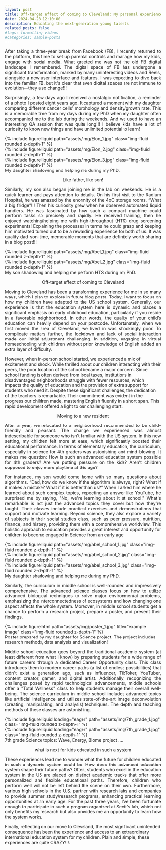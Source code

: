 ```yaml
---
layout: post
title: Off-target effect of coming to Cleveland: My personal experience!
date: 2024-04-28 12:10:00
description: Educating the next-generation young talents
related_posts: false
#tags: formatting videos
#categories: sample-posts
---
```


<p align="justify"> After taking a three-year break from Facebook (FB), I recently returned to the platform, this time to set up parental controls and manage how my kids, engage with social media. What greeted me was not the old FB digital landscape I remembered. The digital space of FB has undergone a significant transformation, marked by many uninteresting videos and Reels, alongside a new user interface and features. I was expecting to dive back into the familiar FB, but it's clear that even digital spaces are not immune to evolution—they also change!!! </p>

<p align="justify"> Surprisingly, a few days ago I received a nostalgic notification, a reminder of a photo I posted eight years ago. It captured a moment with my daughter comparing different cancer cells' morphology and density/growth rate. This is a memorable time from my days during my PhD when my daughter often accompanied me to the lab during the weekends. And we used to have an interesting QA session that was quite long!!! I believe kids have a lot of curiosity to know new things and have unlimited potential to learn! </p>

<div class="row mt-3">
    <div class="col-sm mt-3 mt-md-0">
        {% include figure.liquid path="assets/img/Elon_1.jpg" class="img-fluid rounded z-depth-1" %}
    </div>
    <div class="col-sm mt-3 mt-md-0">
        {% include figure.liquid path="assets/img/Elon_2.jpg" class="img-fluid rounded z-depth-1" %}
    </div>
    <div class="col-sm mt-3 mt-md-0">
        {% include figure.liquid path="assets/img/Elon_3.jpg" class="img-fluid rounded z-depth-1" %}
    </div>
</div>
<div class="caption">
    My daughter shadowing and helping me during my PhD.  
</div>

<p align="center"> <span class="font-weight-bold"> Like father, like son! </span> </p>

<p align="justify"> Similarly, my son also began joining me in the lab on weekends. He is a quick learner and pays attention to details. On his first visit to the Radium Hospital, he was amazed by the enormity of the 4oC storage rooms. “What a big fridge”!!! Then his curiosity grew when he observed automated liquid handlers. He was fascinated by how such a compact machine could perform tasks so precisely and rapidly. He received training, then he enjoyed watching/helping me with high-throughput (HTS) drug screening experiments! Explaining the processes in terms he could grasp and keeping him motivated turned out to be a rewarding experience for both of us. It was quality dad-son-time, memorable moments that are definitely worth sharing in a blog post!!! </p>

<div class="row mt-3">
    <div class="col-sm mt-3 mt-md-0">
        {% include figure.liquid path="assets/img/Abel_1.jpg" class="img-fluid rounded z-depth-1" %}
    </div>
    <div class="col-sm mt-3 mt-md-0">
        {% include figure.liquid path="assets/img/Abel_2.jpg" class="img-fluid rounded z-depth-1" %}
    </div>    
</div>
<div class="caption">
    My son shadowing and helping me perform HTS during my PhD.  
</div>

<p align="center"> <span class="font-weight-bold"> Off-target effect of coming to Cleveland </span> </p>

<p align="justify"> Moving to Cleveland has been a transforming experience for me in so many ways, which I plan to explore in future blog posts. Today, I want to focus on how my children have adapted to the US school system. Generally, our experience is that the education system here is dynamic and places a significant emphasis on early childhood education, particularly if you reside in a favorable neighborhood. In other words, the quality of your child’s education can heavily depend on your postcode. Unfortunately, when we first moved the area of Cleveland, we lived in was shockingly poor. To complicate matters further, the lockdown and lack of social interaction made our initial adjustment challenging. In addition, engaging in virtual homeschooling with children without prior knowledge of English added an extra layer of difficulty. 

However, when in-person school started, we experienced a mix of excitement and shock. While thrilled about our children interacting with their peers, the poor location of the school became a major concern. Since school funding is often derived from local taxes, institutions in disadvantaged neighborhoods struggle with fewer resources, which impacts the quality of education and the provision of extra support for students who need it. Despite these significant challenges, the dedication of the teachers is remarkable. Their commitment was evident in the progress our children made, mastering English fluently in a short span. This rapid development offered a light to our challenging start. </p>

<p align="center"> <span class="font-weight-bold"> Moving to a new resident </span> </p>

<p align="justify">  After a year, we relocated to a neighborhood recommended to be child-friendly and pleasant. The change we experienced was almost indescribable for someone who isn’t familiar with the US system. In this new setting, my children felt more at ease, which significantly boosted their educational performance. In terms of elementary education, the curriculum, especially in science for 4th graders was astonishing and mind-blowing. It makes me question:  How is such an advanced education system possible for 4th graders? Are we putting pressure on the kids? Aren’t children supposed to enjoy more playtime at this age? </p>

<p align="justify"> For instance, my son would come home with so many questions about algorithms. “Dad, how do we know if the algorithm is always, right? What if it makes a mistake? What if it is better than us?” When I asked him where he learned about such complex topics, expecting an answer like YouTube, he surprised me by saying, "No, we're learning about it at school." What's remarkable is not just the advanced topics they cover but how they're taught. Their classes include practical exercises and demonstrations that support and motivate learning. Beyond science, they also explore a variety of subjects in their social studies class, such as peer pressure, nutrition, finance, and history, providing them with a comprehensive worldview. This holistic approach to education provides a great interest and opportunity for children to become engaged in Science from an early age. </p>

<div class="row mt-3">
    <div class="col-sm mt-3 mt-md-0">
        {% include figure.liquid path="assets/img/abel_school_1.jpg" class="img-fluid rounded z-depth-1" %}
    </div>
    <div class="col-sm mt-3 mt-md-0">
        {% include figure.liquid path="assets/img/abel_school_2.jpg" class="img-fluid rounded z-depth-1" %}
    </div>
    <div class="col-sm mt-3 mt-md-0">
        {% include figure.liquid path="assets/img/abel_school_3.jpg" class="img-fluid rounded z-depth-1" %}
    </div>
</div>
<div class="caption">
    My daughter shadowing and helping me during my PhD.  
</div>

<p align="justify"> Similarly, the curriculum in middle school is well-rounded and impressively comprehensive. The advanced science classes focus on how to utilize advanced biological techniques to solve major environmental problems, emphasizing the interconnectedness of ecosystems and how changing one aspect affects the whole system. Moreover, in middle school students get a chance to perform a research project, prepare a poster, and present their findings. </p> 

<div class="row">
    <div class="row justify-content-sm-center">
        <div class="col-sm-6 mt-2 mt-md-0">
        {% include figure.html path="assets/img/poster_1.jpg" title="example image" class="img-fluid rounded z-depth-1" %}
        </div>
    </div>
</div>
<div class="caption">
    Poster prepared by my daughter for Science project. The project includes research methods, data analysis and visualization!  
</div>

<p align="justify"> Middle school education goes beyond the traditional academic system (at least different from what I know) by preparing students for a wide range of future careers through a dedicated Career Opportunity class. This class introduces them to modern career paths (a list of endless possibilities) that didn't exist a generation ago, such as influencer, TikToker, YouTuber, content creator, gamer, and digital artist. Additionally, recognizing the challenges posed by rapid technological advancements, middle schools offer a "Total Wellness" class to help students manage their overall well-being. The science curriculum in middle school includes advanced topics like artificial intelligence and utilizes state-of-the-art image deconvolution (creating, manipulating, and analysis) techniques. The depth and teaching methods of these classes are astonishing. </p>

<div class="row mt-3">
    <div class="col-sm mt-3 mt-md-0">
        {% include figure.liquid loading="eager" path="assets/img/7th_grade_1.jpg" class="img-fluid rounded z-depth-1" %}
    </div>
    <div class="col-sm mt-3 mt-md-0">
        {% include figure.liquid loading="eager" path="assets/img/7th_grade_1.jpg" class="img-fluid rounded z-depth-1" %}
    </div>
</div>
<div class="caption">
    7th grade Science topics: Wave, Energy, Biome project ....
</div>

<p align="center"> <span class="font-weight-bold"> what is next for kids educated in such a system </span> </p>

<p align="justify">  These experiences lead me to wonder what the future for children educated in such a dynamic system could be. How does this advanced education system shape their future paths? Often, students who excel in the education system in the US are placed on distinct academic tracks that offer more personalized and flexible educational paths. Therefore, children who perform well will not be left behind the scene on their own. Furthermore, various high schools in the U.S. partner with research labs and companies to provide summer study/research programs, enhancing practical learning opportunities at an early age. For the past three years, I've been fortunate enough to participate in such a program organized at Scott's lab, which not only benefits my research but also provides me an opportunity to learn how the system works.

Finally, reflecting on our move to Cleveland, the most significant unintended consequence has been the experience and access to an extraordinary international education system for my children. Plain and simple, these experiences are quite CRAZY!!!. </p>
